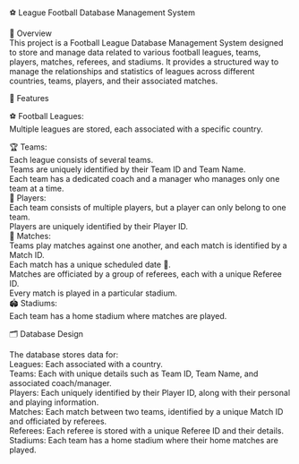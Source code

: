 ⚽ League Football Database Management System  

📖 Overview  
This project is a Football League Database Management System designed to store and manage data related to various football leagues, teams, players, matches, referees, and stadiums. It provides a structured way to manage the relationships and statistics of leagues across different countries, teams, players, and their associated matches.  

🌟 Features  

⚽ Football Leagues:  
Multiple leagues are stored, each associated with a specific country.  

🏆 Teams:  
Each league consists of several teams.  
Teams are uniquely identified by their Team ID and Team Name.  
Each team has a dedicated coach and a manager who manages only one team at a time.  
👥 Players:  
Each team consists of multiple players, but a player can only belong to one team.  
Players are uniquely identified by their Player ID.  
🏅 Matches:  
Teams play matches against one another, and each match is identified by a Match ID.  
Each match has a unique scheduled date 📅.  
Matches are officiated by a group of referees, each with a unique Referee ID.  
Every match is played in a particular stadium.  
🏟️ Stadiums:  
Each team has a home stadium where matches are played.  

🗂️ Database Design

The database stores data for:  
Leagues: Each associated with a country.  
Teams: Each with unique details such as Team ID, Team Name, and associated coach/manager.  
Players: Each uniquely identified by their Player ID, along with their personal and playing information.  
Matches: Each match between two teams, identified by a unique Match ID and officiated by referees.  
Referees: Each referee is stored with a unique Referee ID and their details.  
Stadiums: Each team has a home stadium where their home matches are played.  
